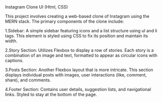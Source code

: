 Instagram Clone UI (Html, CSS)

This project involves creating a web-based clone of Instagram using the MERN stack. The primary components of the clone include:

1.Sidebar: A simple sidebar featuring icons and a list structure using ul and li tags. This element is styled using CSS to fix its position and maintain its width.

2.Story Section: Utilizes Flexbox to display a row of stories. Each story is a combination of an image and text, formatted to appear as circular icons with captions.

3.Posts Section: Another Flexbox layout that is more intricate. This section displays individual posts with images, user interactions (like, comment, share), and comments.

4.Footer Section: Contains user details, suggestion lists, and navigational links. Styled to stay at the bottom of the page.
